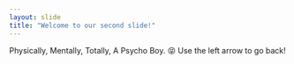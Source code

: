 ```yaml
---
layout: slide
title: "Welcome to our second slide!"
---
```

Physically, Mentally, Totally, A Psycho Boy. 😝
Use the left arrow to go back!
